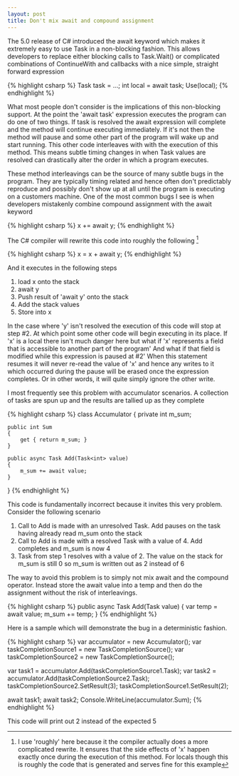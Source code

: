 ```yaml
---
layout: post
title: Don't mix await and compound assignment
---
```

The 5.0 release of C# introduced the await keyword which makes it extremely easy to use Task<T> in a non-blocking fashion. This allows developers to replace either blocking calls to Task.Wait() or complicated combinations of ContinueWith and callbacks with a nice simple, straight forward expression

{% highlight csharp %}
Task<int> task = ...;
int local = await task;
Use(local);
{% endhighlight %}

What most people don't consider is the implications of this non-blocking support. At the point the 'await task' expression executes the program can do one of two things. If task is resolved the await expression will complete and the method will continue executing immediately. If it's not then the method will pause and some other part of the program will wake up and start running.  This other code interleaves with with the execution of this method. This means subtle timing changes in when Task values are resolved can drastically alter the order in which a program executes.

These method interleavings can be the source of many subtle bugs in the program. They are typically timing related and hence often don't predictably reproduce and possibly don't show up at all until the program is executing on a customers machine. One of the most common bugs I see is when developers mistakenly combine compound assignment with the await keyword

{% highlight csharp %}
x += await y;
{% endhighlight %}

The C# compiler will rewrite this code into roughly the following [^1]

{% highlight csharp %}
x = x + await y;
{% endhighlight %}

And it executes in the following steps

  1. load x onto the stack 
  2. await y 
  3. Push result of 'await y' onto the stack 
  4. Add the stack values 
  5. Store into x

In the case where 'y' isn't resolved the execution of this code will stop at step #2. At which point some other code will begin executing in its place.  If 'x' is a local there isn't much danger here but what if 'x' represents a field that is accessible to another part of the program' And what if that field is modified while this expression is paused at #2' When this statement resumes it will never re-read the value of 'x' and hence any writes to it which occurred during the pause will be erased once the expression completes.  Or in other words, it will quite simply ignore the other write.

I most frequently see this problem with accumulator scenarios. A collection of tasks are spun up and the results are tallied up as they complete

{% highlight csharp %}
class Accumulator
{
    private int m_sum;

    public int Sum
    {
        get { return m_sum; }
    }

    public async Task Add(Task<int> value)
    {
        m_sum += await value;
    }
}
{% endhighlight %}

This code is fundamentally incorrect because it invites this very problem.  Consider the following scenario

  1. Call to Add is made with an unresolved Task. Add pauses on the task having already read m_sum onto the stack
  2. Call to Add is made with a resolved Task with a value of 4. Add completes and m_sum is now 4 
  3. Task from step 1 resolves with a value of 2. The value on the stack for m_sum is still 0 so m_sum is written out as 2 instead of 6 

The way to avoid this problem is to simply not mix await and the compound operator. Instead store the await value into a temp and then do the assignment without the risk of interleavings.

{% highlight csharp %}
public async Task Add(Task<int> value)
{
    var temp = await value;
    m_sum += temp;
}
{% endhighlight %}

Here is a sample which will demonstrate the bug in a deterministic fashion.
    
{% highlight csharp %}
var accumulator = new Accumulator();
var taskCompletionSource1 = new TaskCompletionSource<int>();
var taskCompletionSource2 = new TaskCompletionSource<int>();

var task1 = accumulator.Add(taskCompletionSource1.Task);
var task2 = accumulator.Add(taskCompletionSource2.Task);
taskCompletionSource2.SetResult(3);
taskCompletionSource1.SetResult(2);

await task1;
await task2;
Console.WriteLine(accumulator.Sum);
{% endhighlight %}

This code will print out 2 instead of the expected 5

[^1]: I use 'roughly' here because it the compiler actually does a more complicated rewrite. It ensures that the side effects of 'x' happen exactly once during the execution of this method. For locals though this is roughly the code that is generated and serves fine for this example

